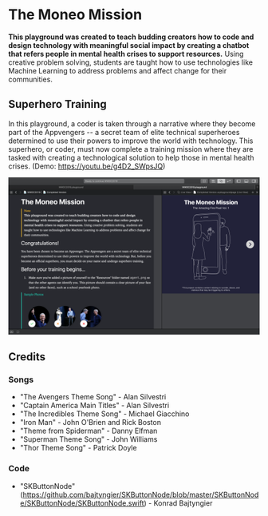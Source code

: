 # The Moneo Mission
 **This playground was created to teach budding creators how to code and design technology with meaningful social impact by creating a chatbot that refers people in mental health crises to support resources.** Using creative problem solving, students are taught how to use technologies like Machine Learning to address problems and affect change for their communities.
 
 ## Superhero Training
In this playground, a coder is taken through a narrative where they become part of the Appvengers -- a secret team of elite technical superheroes determined to use their powers to improve the world with technology. This superhero, or coder, must now complete a training mission where they are tasked with creating a technological solution to help those in mental health crises. (Demo: https://youtu.be/g4D2_SWpsJQ)

![Demo Picture](https://github.com/arianais/WWDC2019/blob/master/WWDC2019.playground/Resources/Images/readme.png)
 
## Credits
 
 ### Songs
 * "The Avengers Theme Song" - Alan Silvestri
 * "Captain America Main Titles" - Alan Silvestri
 * "The Incredibles Theme Song" - Michael Giacchino
 * "Iron Man" - John O'Brien and Rick Boston
 * "Theme from Spiderman" - Danny Elfman
 * "Superman Theme Song" - John Williams
 * "Thor Theme Song" -  Patrick Doyle
 
### Code
* "SKButtonNode" (https://github.com/bajtyngier/SKButtonNode/blob/master/SKButtonNode/SKButtonNode/SKButtonNode.swift) - Konrad Bajtyngier

 
